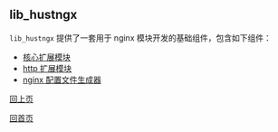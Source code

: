 lib_hustngx
--

`lib_hustngx` 提供了一套用于 nginx 模块开发的基础组件，包含如下组件：

* [核心扩展模块](lib_hustngx/core_module.md)
* [http 扩展模块](lib_hustngx/http_module.md)
* [nginx 配置文件生成器](lib_hustngx/genconf.md)

[回上页](index.md)

[回首页](../index.md)